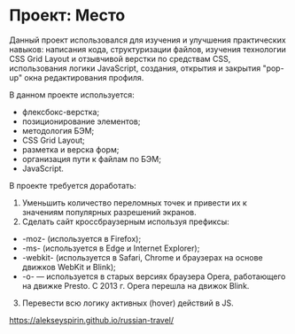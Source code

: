 # Проект: Место

Данный проект использовался для изучения и улучшения практических навыков: написания кода, структуризации файлов, изучения технологии CSS Grid Layout и отзывчивой верстки по средствам CSS, использования логики JavaScript, создания, открытия и закрытия "pop-up" окна редактирования профиля.

В данном проекте используется:

- флексбокс-верстка;
- позиционирование элементов;
- методология БЭМ;
- CSS Grid Layout;
- разметка и верска форм;
- организация пути к файлам по БЭМ;
- JavaScript.

В проекте требуется доработать:

1. Уменьшить количество переломных точек и привести их к значениям популярных разрешений экранов.
2. Сделать сайт кроссбраузерным используя префиксы:

- -moz- (используется в Firefox);
- -ms- (используется в Edge и Internet Explorer);
- -webkit- (используется в Safari, Chrome и браузерах на основе движков WebKit и Blink);
- -o- — используется в старых версиях браузера Opera, работающего на движке Presto. С 2013 г. Opera перешла на движок Blink.

3. Перевести всю логику активных (hover) действий в JS.

https://alekseyspirin.github.io/russian-travel/
